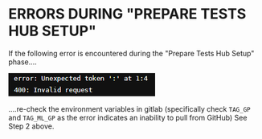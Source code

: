 
# ERRORS DURING "PREPARE TESTS HUB SETUP"

If the following error is encountered during the "Prepare Tests Hub Setup" phase....

![http400 error](./0220-http400-failure.png)

....re-check the environment variables in gitlab (specifically check `TAG_GP` and `TAG_ML_GP` as the error indicates an inability to pull from GitHub)   See Step 2 above.
